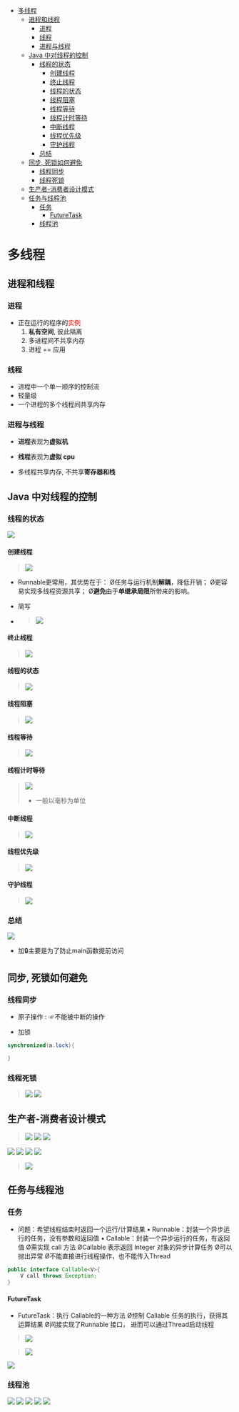 - [多线程](#多线程)
  - [进程和线程](#进程和线程)
    - [进程](#进程)
    - [线程](#线程)
    - [进程与线程](#进程与线程)
  - [Java 中对线程的控制](#java-中对线程的控制)
    - [线程的状态](#线程的状态)
      - [创建线程](#创建线程)
      - [终止线程](#终止线程)
      - [线程的状态](#线程的状态-1)
      - [线程阻塞](#线程阻塞)
      - [线程等待](#线程等待)
      - [线程计时等待](#线程计时等待)
      - [中断线程](#中断线程)
      - [线程优先级](#线程优先级)
      - [守护线程](#守护线程)
    - [总结](#总结)
  - [同步, 死锁如何避免](#同步-死锁如何避免)
    - [线程同步](#线程同步)
    - [线程死锁](#线程死锁)
  - [生产者-消费者设计模式](#生产者-消费者设计模式)
  - [任务与线程池](#任务与线程池)
    - [任务](#任务)
      - [FutureTask](#futuretask)
    - [线程池](#线程池)

# 多线程

## 进程和线程

### 进程
* 正在运行的程序的<font color = red>实例</font>
  1. **私有空间**, 彼此隔离
  2. 多进程间不共享内存
  3. 进程 == 应用

### 线程
* 进程中一个单一顺序的控制流
* 轻量级
* 一个进程的多个线程间共享内存

### 进程与线程
* **进程**表现为**虚拟机**
* **线程**表现为**虚拟 cpu**

* 多线程共享内存, 不共享**寄存器和栈**

## Java 中对线程的控制

### 线程的状态
![](image/2022-04-12-14-16-25.png)

#### 创建线程
> ![](image/2022-04-12-14-18-26.png)

* Runnable更常用，其优势在于：
Ø任务与运行机制**解耦**，降低开销；
Ø更容易实现多线程资源共享；
Ø**避免**由于**单继承局限**所带来的影响。

* 简写
* > ![](image/2022-04-12-14-21-52.png)

#### 终止线程
> ![](image/2022-04-12-14-22-28.png)

#### 线程的状态
> ![](image/2022-04-12-14-26-28.png)

#### 线程阻塞
> ![](image/2022-04-12-14-28-51.png)

#### 线程等待
> ![](image/2022-04-12-14-29-21.png)

#### 线程计时等待
> ![](image/2022-04-12-14-30-29.png)
> * 一般以毫秒为单位

#### 中断线程
> ![](image/2022-04-12-14-34-17.png)

#### 线程优先级
> ![](image/2022-04-12-14-35-00.png)

#### 守护线程
> ![](image/2022-04-12-14-36-47.png)

### 总结
![](image/2022-04-12-14-40-39.png)

* 加🔒主要是为了防止main函数提前访问


## 同步, 死锁如何避免

### 线程同步
* 原子操作 : ☞不能被中断的操作

* 加锁
```java
synchronized(a.lock){

}
```

### 线程死锁
> ![](image/2022-04-12-14-59-46.png)
> ![](image/2022-04-12-14-59-55.png)


## 生产者-消费者设计模式
> ![](image/2022-04-12-15-03-37.png)
> ![](image/2022-04-12-15-03-57.png)
> ![](image/2022-04-12-15-04-09.png)


![](image/2022-04-12-15-09-14.png)
![](image/2022-04-12-15-09-39.png)
![](image/2022-04-12-15-09-55.png)
![](image/2022-04-12-15-10-03.png)
> ![](image/2022-04-12-15-10-15.png)


## 任务与线程池
### 任务
* 问题：希望线程结束时返回一个运行/计算结果
• Runnable：封装一个异步运行的任务，没有参数和返回值
• Callable：封装一个异步运行的任务，有返回值
Ø需实现 call 方法
ØCallable<Integer> 表示返回 Integer 对象的异步计算任务
Ø可以抛出异常
Ø不能直接进行线程操作，也不能传入Thread
```java
public interface Callable<V>{
    V call throws Exception;
}
```

#### FutureTask
* FutureTask：执行 Callable的一种方法
Ø控制 Callable 任务的执行，获得其运算结果
Ø间接实现了Runnable 接口，
进而可以通过Thread启动线程
>![](image/2022-04-12-15-17-23.png)

> ![](image/2022-04-12-15-16-07.png)

![](image/2022-04-12-15-18-25.png)


### 线程池
![](image/2022-04-12-15-30-04.png)
![](image/2022-04-12-15-34-43.png)
![](image/2022-04-12-15-34-57.png)
![](image/2022-04-12-15-35-24.png)
![](image/2022-04-12-15-36-18.png)


